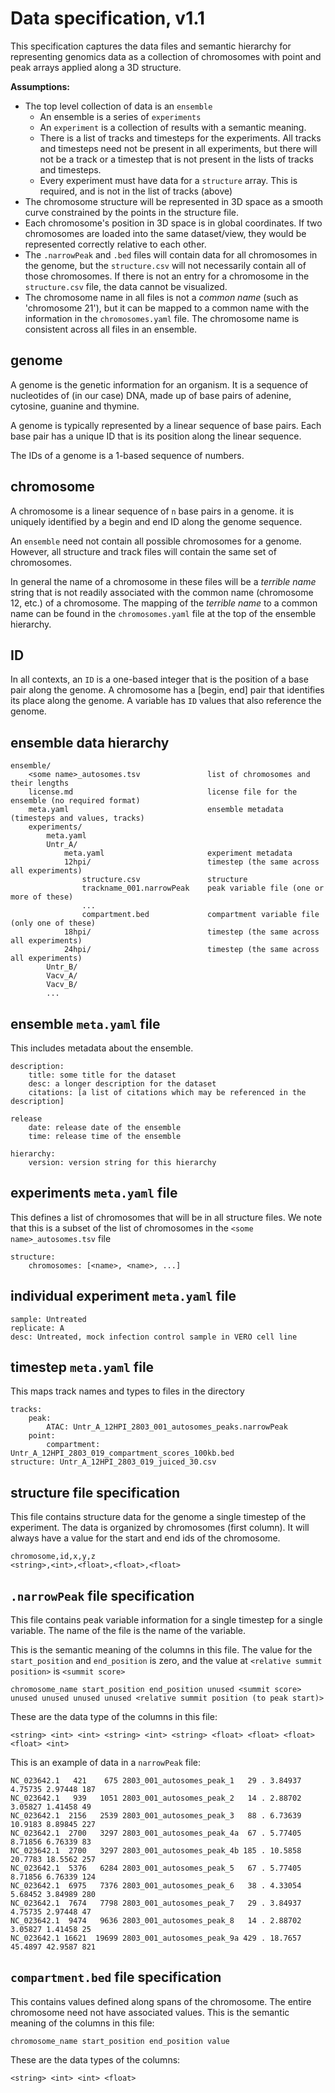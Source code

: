 # Data specification, v1.1

This specification captures the data files and semantic hierarchy for representing genomics 
data as a collection of chromosomes with point and peak arrays applied along a 3D structure.

**Assumptions:**
- The top level collection of data is an `ensemble`
    - An ensemble is a series of `experiments` 
    - An `experiment` is a collection of results with a semantic meaning.
    - There is a list of tracks and timesteps for the experiments. All tracks
      and timesteps need not be present in all experiments, but there will not
      be a track or a timestep that is not present in the lists of tracks and
      timesteps.
    - Every experiment must have data for a `structure` array. This is required, and
      is not in the list of tracks (above)      
- The chromosome structure will be represented in 3D space as a smooth curve constrained 
  by the points in the structure file.
- Each chromosome's position in 3D space is in global coordinates. If two chromosomes are 
  loaded into the same dataset/view, they would be represented correctly relative to each other.
- The `.narrowPeak` and `.bed` files will contain data for all chromosomes in the genome, but
  the `structure.csv` will not necessarily contain all of those chromosomes. If there is
  not an entry for a chromosome in the `structure.csv` file, the data cannot be visualized.
- The chromosome name in all files is not a *common name* (such as 'chromosome 21'),
  but it can be mapped to a common name with the information in the `chromosomes.yaml` file.
  The chromosome name is consistent across all files in an ensemble.

## genome

A genome is the genetic information for an organism. It is a sequence of nucleotides of
(in our case) DNA, made up of base pairs of adenine, cytosine, guanine and thymine.

A genome is typically represented by a linear sequence of base pairs. Each base pair has
a unique ID that is its position along the linear sequence.

The IDs of a genome is a 1-based sequence of numbers.

## chromosome

A chromosome is a linear sequence of `n` base pairs in a genome. it is uniquely identified
by a begin and end ID along the genome sequence.

An `ensemble` need not contain all possible chromosomes for a genome. However, all structure
and track files will contain the same set of chromosomes.

In general the name of a chromosome in these files will be a *terrible name* string that 
is not readily associated with the common name (chromosome 12, etc.) of a chromosome. The 
mapping of the *terrible name* to a common name can be found in the `chromosomes.yaml` file
at the top of the ensemble hierarchy.


## ID

In all contexts, an `ID` is a one-based integer that is the position of a base pair along
the genome. A chromosome has a [begin, end] pair that identifies its place along the
genome. A variable has `ID` values that also reference the genome. 

## ensemble data hierarchy 

```
ensemble/
    <some name>_autosomes.tsv               list of chromosomes and their lengths 
    license.md                              license file for the ensemble (no required format) 
    meta.yaml                               ensemble metadata (timesteps and values, tracks)
    experiments/                            
        meta.yaml
        Untr_A/
            meta.yaml                       experiment metadata
            12hpi/                          timestep (the same across all experiments)
                structure.csv               structure
                trackname_001.narrowPeak    peak variable file (one or more of these)
                ...
                compartment.bed             compartment variable file (only one of these)
            18hpi/                          timestep (the same across all experiments)
            24hpi/                          timestep (the same across all experiments)
        Untr_B/
        Vacv_A/
        Vacv_B/
        ...
```

## ensemble `meta.yaml` file

This includes metadata about the ensemble.

```
description:
    title: some title for the dataset
    desc: a longer description for the dataset
    citations: [a list of citations which may be referenced in the description]

release
    date: release date of the ensemble
    time: release time of the ensemble

hierarchy:
    version: version string for this hierarchy
```

## experiments `meta.yaml` file

This defines a list of chromosomes that will be in all structure files. We note that this is a 
subset of the list of chromosomes in the `<some name>_autosomes.tsv` file

```
structure:
    chromosomes: [<name>, <name>, ...]
```

## individual experiment `meta.yaml` file

```
sample: Untreated
replicate: A
desc: Untreated, mock infection control sample in VERO cell line 
```

## timestep `meta.yaml` file

This maps track names and types to files in the directory 

```
tracks:
    peak:
        ATAC: Untr_A_12HPI_2803_001_autosomes_peaks.narrowPeak
    point:
        compartment: Untr_A_12HPI_2803_019_compartment_scores_100kb.bed
structure: Untr_A_12HPI_2803_019_juiced_30.csv
```

## structure file specification

This file contains structure data for the genome a single timestep of the
experiment. The data is organized by chromosomes (first column). It will always
have a value for the start and end ids of the chromosome.

```
chromosome,id,x,y,z
<string>,<int>,<float>,<float>,<float>
```


## `.narrowPeak` file specification

This file contains peak variable information for a single timestep for a single variable.
The name of the file is the name of the variable.

This is the semantic meaning of the columns in this file. The value for the `start_position` and
`end_position` is zero, and the value at `<relative summit position>` is `<summit score>`

```
chromosome_name start_position end_position unused <summit score> unused unused unused unused <relative summit position (to peak start)> 
```

These are the data type of the columns in this file:

```
<string> <int> <int> <string> <int> <string> <float> <float> <float> <float> <int>
```

This is an example of data in a `narrowPeak` file:

```
NC_023642.1   421    675 2803_001_autosomes_peak_1   29 . 3.84937 4.75735 2.97448 187
NC_023642.1   939   1051 2803_001_autosomes_peak_2   14 . 2.88702 3.05827 1.41458 49
NC_023642.1  2156   2539 2803_001_autosomes_peak_3   88 . 6.73639 10.9183 8.89845 227
NC_023642.1  2700   3297 2803_001_autosomes_peak_4a  67 . 5.77405 8.71856 6.76339 83
NC_023642.1  2700   3297 2803_001_autosomes_peak_4b 185 . 10.5858 20.7783 18.5562 257
NC_023642.1  5376   6284 2803_001_autosomes_peak_5   67 . 5.77405 8.71856 6.76339 124
NC_023642.1  6975   7376 2803_001_autosomes_peak_6   38 . 4.33054 5.68452 3.84989 280
NC_023642.1  7674   7798 2803_001_autosomes_peak_7   29 . 3.84937 4.75735 2.97448 47
NC_023642.1  9474   9636 2803_001_autosomes_peak_8   14 . 2.88702 3.05827 1.41458 25
NC_023642.1 16621  19699 2803_001_autosomes_peak_9a 429 . 18.7657 45.4897 42.9587 821
```

## `compartment.bed` file specification

This contains values defined along spans of the chromosome. The entire chromosome need not
have associated values. This is the semantic meaning of the columns in this file:

```
chromosome_name start_position end_position value
```

These are the data types of the columns:

```
<string> <int> <int> <float>
```
